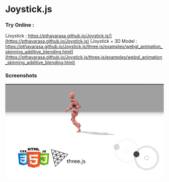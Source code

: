 # Joystick.js

### Try Online :
[Joystick : https://pthavarasa.github.io/Joystick.js/](https://pthavarasa.github.io/Joystick.js)
[Joystick + 3D Model : https://pthavarasa.github.io/Joystick.js/three.js/examples/webgl_animation_skinning_additive_blending.html](https://pthavarasa.github.io/Joystick.js/three.js/examples/webgl_animation_skinning_additive_blending.html)

### Screenshots
![](joystick.png)
